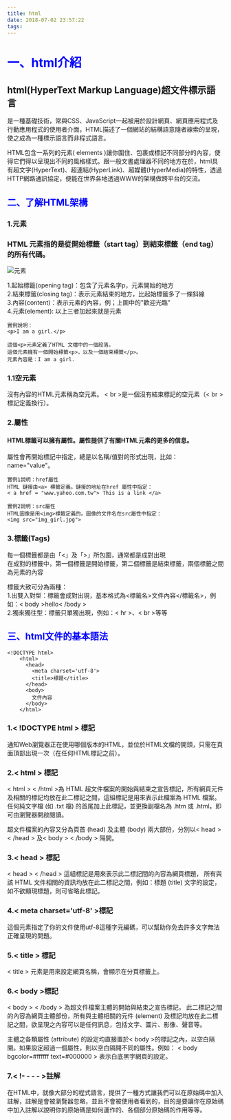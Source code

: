 ```yaml
---
title: html
date: 2018-07-02 23:57:22
tags:
---
```

# <font color="blue">一、html介紹</font>
## html(HyperText Markup Language)超文件標示語言

是一種基礎技術，常與CSS、JavaScript一起被用於設計網頁、網頁應用程式及行動應用程式的使用者介面，HTML描述了一個網站的結構語意隨者線索的呈現，使之成為一種標示語言而非程式語言。

HTML包含一系列的元素( elements )讓你圍住、包裹或標記不同部分的內容，使得它們得以呈現出不同的風格樣式。跟一般文書處理器不同的地方在於，html具有超文字(HyperText)、超連結(HyperLink)、超媒體(HyperMedia)的特性，透過HTTP網路通訊協定，便能在世界各地透過WWW的架構做跨平台的交流。

## <font color="blue">二、了解HTML架構</font>
### 1.元素
### HTML 元素指的是從開始標籤（start tag）到結束標籤（end tag）的所有代碼。
![元素](/html/元素.jpg)

1.起始標籤(opening tag)：包含了元素名字p，元素開始的地方<br>
2.結束標籤(closing tag)：表示元素結束的地方，比起始標籤多了一條斜線<br>
3.內容(content)：表示元素的內容，例；上圖中的"歡迎光臨"<br>
4.元素(element): 以上三者加起來就是元素
```    
實例說明：
<p>I am a girl.</p>

這個<p>元素定義了HTML 文檔中的一個段落。
這個元素擁有一個開始標籤<p>，以及一個結束標籤</p>。
元素內容是：I am a girl.
```
### 1.1空元素
沒有內容的HTML元素稱為空元素。
< br >是一個沒有結束標記的空元素（< br >標記定義換行）。
### 2.屬性
#### HTML標籤可以擁有屬性。屬性提供了有關HTML元素的更多的信息。
屬性會再開始標記中指定，總是以名稱/值對的形式出現，比如：name="value"。
```
實例1說明：href屬性
HTML 鏈接由<a> 標籤定義。鏈接的地址在href 屬性中指定：
< a href = "www.yahoo.com.tw"> This is a link </a>

實例2說明：src屬性
HTML圖像是用<img>標籤定義的。圖像的文件名在src屬性中指定：
<img src="img_girl.jpg">
```
### 3.標籤(Tags)
每一個標籤都是由「<」及「>」所包圍，通常都是成對出現<br>
在成對的標籤中，第一個標籤是開始標籤，第二個標籤是結束標籤，兩個標籤之間為元素的內容<br>

標籤大致可分為兩種：<br>
1.出雙入對型：標籤會成對出現，基本格式為<標籤名>文件內容</標籤名>，例如：< body >hello< /body ><br>
2.獨來獨往型：標籤只單獨出現，例如：< hr >、< br >等等<br>

## <font color="blue">三、html文件的基本語法</font>
```
<!DOCTYPE html>
    <html> 
      <head>
        <meta charset='utf-8'> 
        <title>標題</title>
      </head>
      <body>
        文件內容
      </body>
    </html> 
```
### 1.< !DOCTYPE html > 標記
通知Web瀏覽器正在使用哪個版本的HTML，並位於HTML文檔的開頭，只需在頁面頂部出現一次（在任何HTML標記之前）。
### 2.< html > 標記
< html > < /html >為 HTML 超文件檔案的開始與結束之宣告標記，所有網頁元件及相關的標記均放在此二標記之間，這組標記是用來表示此檔案為 HTML 檔案。
任何純文字檔 (如 .txt 檔) 的首尾加上此標記，並更換副檔名為 .htm 或 .html，即可由瀏覽器開啟閱讀。

超文件檔案的內容又分為頁首 (head) 及主體 (body) 兩大部份，分別以< head > < /head > 及< body > < /body > 隔開。
### 3.< head > 標記
< head > < /head > 這組標記是用來表示此二標記間的內容為網頁標題， 所有與該 HTML 文件相關的資訊均放在此二標記之間，例如：標題 (title) 文字的設定，如不欲顯現標題，則可省略此標記。
### 4.< meta charset='utf-8' >標記
這個元素指定了你的文件使用utf-8這種字元編碼，可以幫助你免去許多文字無法正確呈現的問題。
### 5.< title > 標記
< title > 元素是用來設定網頁名稱，會顯示在分頁標籤上。
### 6.< body >標記
< body > < /body > 為超文件檔案主體的開始與結束之宣告標記， 此二標記之間的內容為網頁主體部份，所有與主體相關的元件 (element) 及標記均放在此二標記之間，欲呈現之內容可以是任何訊息，包括文字、圖片、影像、聲音等。

主體之各類屬性 (attribute) 的設定均直接置於< body >的標記之內，以空白隔開。如果設定超過一個屬性，則以空白隔開不同的屬性。例如： < body  bgcolor=#ffffff  text=#000000 > 表示白底黑字網頁的設定。
### 7.< !- -  - - >註解
在HTML中，就像大部分的程式語言，提供了一種方式讓我們可以在原始碼中加入註解，註解是會被瀏覽器忽略，並且不會被使用者看到的，目的是要讓你在原始碼中加入註解以說明你的原始碼是如何運作的、各個部分原始碼的作用等等。
